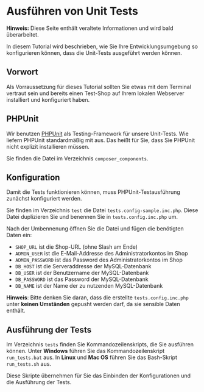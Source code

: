 # Ausführen von Unit Tests

**Hinweis:** Diese Seite enthält veraltete Informationen und wird bald überarbeitet.


In diesem Tutorial wird beschrieben, wie Sie Ihre Entwicklungsumgebung so konfigurieren können, dass die Unit-Tests
ausgeführt werden können.


## Vorwort
Als Vorraussetzung für dieses Tutorial sollten Sie etwas mit dem Terminal vertraut sein und bereits einen Test-Shop auf
Ihrem lokalen Webserver installiert und konfiguriert haben.


## PHPUnit

Wir benutzen [PHPUnit](https://phpunit.de/) als Testing-Framework für unsere Unit-Tests. Wie liefern PHPUnit
standardmäßig mit aus. Das heißt für Sie, dass Sie PHPUnit nicht explizit installieren müssen.

Sie finden die Datei im Verzeichnis `composer_components`.


## Konfiguration

Damit die Tests funktionieren können, muss PHPUnit-Testausführung zunächst konfiguriert werden.

Sie finden im Verzeichnis `test` die Datei `tests.config-sample.inc.php`. Diese Datei duplizieren Sie und benennen Sie
in `tests.config.inc.php` um.

Nach der Umbennenung öffnen Sie die Datei und fügen die benötigten Daten ein:

* `SHOP_URL` ist die Shop-URL (ohne Slash am Ende)
* `ADMIN_USER` ist die E-Mail-Addresse des Administratorkontos im Shop
* `ADMIN_PASSWORD` ist das Password des Administratorkontos im Shop
* `DB_HOST` ist die Serveraddresse der MySQL-Datenbank
* `DB_USER` ist der Benutzername der MySQL-Datenbank
* `DB_PASSWORD` ist das Password der MySQL-Datenbank
* `DB_NAME` ist der Name der zu nutzenden MySQL-Datenbank

**Hinweis**: Bitte denken Sie daran, dass die erstellte `tests.config.inc.php` unter __keinen Umständen__ gepusht
werden darf, da sie sensible Daten enthält.


## Ausführung der Tests

Im Verzeichnis `tests` finden Sie Kommandozeilenskripts, die Sie ausführen können. Unter **Windows** führen Sie das
Kommandozeilenskript `run_tests.bat` aus. In **Linux** und **Mac OS** führen Sie das Bash-Skript `run_tests.sh` aus.

Diese Skripte übernehmen für Sie das Einbinden der Konfigurationen und die Ausführung der Tests.

